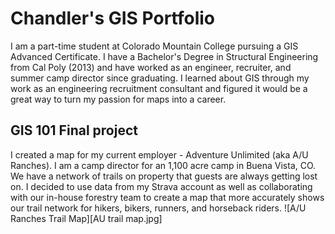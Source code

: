 # Chandler's GIS Portfolio
I am a part-time student at Colorado Mountain College pursuing a GIS Advanced Certificate. I have a Bachelor's Degree in Structural Engineering from Cal Poly (2013) and have worked as an engineer, recruiter, and summer camp director since graduating. I learned about GIS through my work as an engineering recruitment consultant and figured it would be a great way to turn my passion for maps into a career. 
## GIS 101 Final project
I created a map for my current employer - Adventure Unlimited (aka A/U Ranches). I am a camp director for an 1,100 acre camp in Buena Vista, CO. We have a network of trails on property that guests are always getting lost on. I decided to use data from my Strava account as well as collaborating with our in-house forestry team to create a map that more accurately shows our trail network for hikers, bikers, runners, and horseback riders. 
![A/U Ranches Trail Map][AU trail map.jpg]
